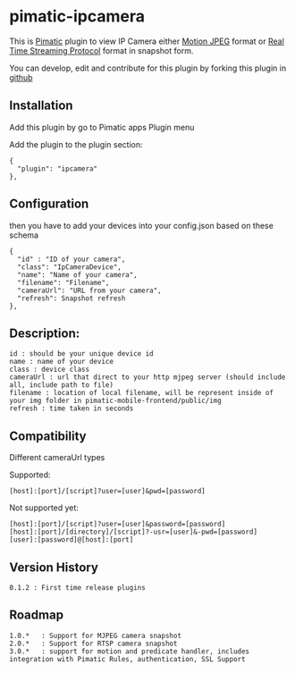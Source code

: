 pimatic-ipcamera
=======================

This is [Pimatic](http://pimatic.org) plugin to view IP Camera either [Motion JPEG](https://en.wikipedia.org/wiki/Motion_JPEG) format or [Real Time Streaming Protocol](https://id.wikipedia.org/wiki/Real_Time_Streaming_Protocol) format in snapshot form.

You can develop, edit and contribute for this plugin by forking this plugin in [github](https://github.com/funky81/pimatic-ip-camera)

Installation
-------------
Add this plugin by go to Pimatic apps Plugin menu

Add the plugin to the plugin section:

    {
      "plugin": "ipcamera"
    },

Configuration
-------------

then you have to add your devices into your config.json based on these schema

    {
      "id" : "ID of your camera",
      "class": "IpCameraDevice",
      "name": "Name of your camera",
      "filename": "Filename",
      "cameraUrl": "URL from your camera",
      "refresh": Snapshot refresh
    },

Description:
-------------

    id : should be your unique device id
    name : name of your device
    class : device class
    cameraUrl : url that direct to your http mjpeg server (should include all, include path to file)
    filename : location of local filename, will be represent inside of your img folder in pimatic-mobile-frontend/public/img
    refresh : time taken in seconds

Compatibility
-------------

Different cameraUrl types

Supported:

    [host]:[port]/[script]?user=[user]&pwd=[password]

Not supported yet:

    [host]:[port]/[script]?user=[user]&password=[password]
    [host]:[port]/[directory]/[script]?-usr=[user]&-pwd=[password] 
    [user]:[password]@[host]:[port]

Version History
---------------
    0.1.2 : First time release plugins
    
Roadmap
---------------
    1.0.*   : Support for MJPEG camera snapshot
    2.0.*   : Support for RTSP camera snapshot
    3.0.*   : support for motion and predicate handler, includes integration with Pimatic Rules, authentication, SSL Support
